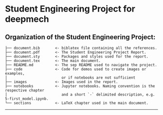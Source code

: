 # Student Engineering Project for deepmech

## Organization of the Student Engineering Project:

    ├── document.bib       <- biblatex file containing all the references.
    ├── document.pdf       <- The Student Engineering Project Report.
    ├── document.sty       <- Packages and styles used for the report.
    ├── document.tex       <- The main document.
    ├── README.md          <- The sep README used to navigate the project.
    ├── code               <- Code for demos used to create images or examples,
    │                         or if notebooks are not sufficient
    ├── images             <- Images used in the report.
    ├── notebooks          <- Jupyter notebooks. Naming convention is the respective chapter
    │                         and a short `-` delimited description, e.g. 5-first_model.ipynb.
    └── sections           <- LaTeX chapter used in the main document.
---
